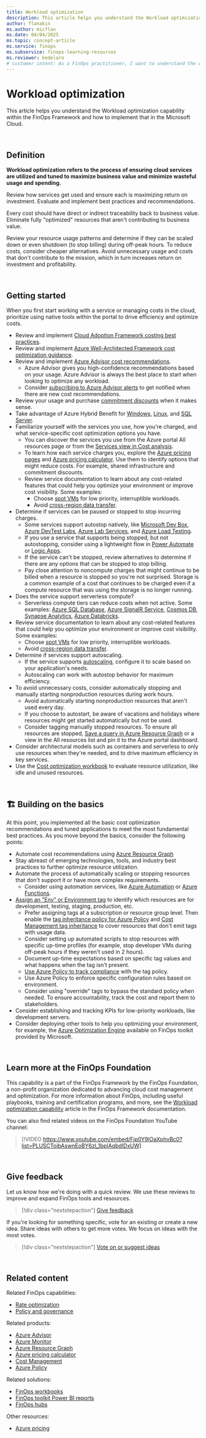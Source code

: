 ```yaml
---
title: Workload optimization
description: This article helps you understand the Workload optimization capability within the FinOps Framework and how to implement that in the Microsoft Cloud.
author: flanakin
ms.author: micflan
ms.date: 04/04/2025
ms.topic: concept-article
ms.service: finops
ms.subservice: finops-learning-resources
ms.reviewer: kedelaro
# customer intent: As a FinOps practitioner, I want to understand the workload optimization capability so that I can implement it in the Microsoft Cloud.
---
```


<!-- markdownlint-disable-next-line MD025 -->
# Workload optimization

This article helps you understand the Workload optimization capability within the FinOps Framework and how to implement that in the Microsoft Cloud.

<br>

## Definition

**Workload optimization refers to the process of ensuring cloud services are utilized and tuned to maximize business value and minimize wasteful usage and spending.**

Review how services get used and ensure each is maximizing return on investment. Evaluate and implement best practices and recommendations.

Every cost should have direct or indirect traceability back to business value. Eliminate fully "optimized" resources that aren't contributing to business value.

Review your resource usage patterns and determine if they can be scaled down or even shutdown (to stop billing) during off-peak hours. To reduce costs, consider cheaper alternatives. Avoid unnecessary usage and costs that don't contribute to the mission, which in turn increases return on investment and profitability.

<br>

## Getting started

When you first start working with a service or managing costs in the cloud, prioritize using native tools within the portal to drive efficiency and optimize costs.

- Review and implement [Cloud Adoption Framework costing best practices](/azure/cloud-adoption-framework/govern/cost-management/best-practices).
- Review and implement [Azure Well-Architected Framework cost optimization guidance](/azure/well-architected/cost/overview).
- Review and implement [Azure Advisor cost recommendations](/azure/advisor/advisor-reference-cost-recommendations).
  - Azure Advisor gives you high-confidence recommendations based on your usage. Azure Advisor is always the best place to start when looking to optimize any workload.
  - Consider [subscribing to Azure Advisor alerts](/azure/advisor/advisor-alerts-portal) to get notified when there are new cost recommendations.
- Review your usage and purchase [commitment discounts](./rates.md) when it makes sense.
- Take advantage of Azure Hybrid Benefit for [Windows](/windows-server/get-started/azure-hybrid-benefit), [Linux](/azure/virtual-machines/linux/azure-hybrid-benefit-linux), and [SQL Server](/azure/azure-sql/azure-hybrid-benefit).
- Familiarize yourself with the services you use, how you're charged, and what service-specific cost optimization options you have.
  - You can discover the services you use from the Azure portal All resources page or from the [Services view in Cost analysis](/azure/cost-management-billing/costs/cost-analysis-built-in-views#break-down-product-and-service-costs).
  - To learn how each service charges you, explore the [Azure pricing pages](https://azure.microsoft.com/pricing) and [Azure pricing calculator](https://azure.microsoft.com/pricing/calculator). Use them to identify options that might reduce costs. For example, shared infrastructure and commitment discounts.
  - Review service documentation to learn about any cost-related features that could help you optimize your environment or improve cost visibility. Some examples:
    - Choose [spot VMs](/azure/well-architected/cost/optimize-vm#spot-vms) for low priority, interruptible workloads.
    - Avoid [cross-region data transfer](/azure/well-architected/cost/design-regions#traffic-across-billing-zones-and-regions).
- Determine if services can be paused or stopped to stop incurring charges.
  - Some services support autostop natively, like [Microsoft Dev Box](/azure/dev-box/how-to-configure-stop-schedule), [Azure DevTest Labs](/azure/devtest-labs/devtest-lab-auto-shutdown), [Azure Lab Services](/azure/lab-services/how-to-configure-auto-shutdown-lab-plans), and [Azure Load Testing](/azure/load-testing/how-to-define-test-criteria#auto-stop-configuration).
  - If you use a service that supports being stopped, but not autostopping, consider using a lightweight flow in [Power Automate](/power-automate/getting-started) or [Logic Apps](/azure/logic-apps/logic-apps-overview).
  - If the service can't be stopped, review alternatives to determine if there are any options that can be stopped to stop billing.
  - Pay close attention to noncompute charges that might continue to be billed when a resource is stopped so you're not surprised. Storage is a common example of a cost that continues to be charged even if a compute resource that was using the storage is no longer running.
- Does the service support serverless compute?
  - Serverless compute tiers can reduce costs when not active. Some examples: [Azure SQL Database](/azure/azure-sql/database/serverless-tier-overview), [Azure SignalR Service](/azure/azure-signalr/concept-service-mode), [Cosmos DB](/azure/cosmos-db/serverless), [Synapse Analytics](/azure/synapse-analytics/sql/on-demand-workspace-overview), [Azure Databricks](/azure/databricks/serverless-compute).
- Review service documentation to learn about any cost-related features that could help you optimize your environment or improve cost visibility. Some examples:
  - Choose [spot VMs](/azure/well-architected/cost/optimize-vm#spot-vms) for low priority, interruptible workloads.
  - Avoid [cross-region data transfer](/azure/well-architected/cost/design-regions#traffic-across-billing-zones-and-regions).
- Determine if services support autoscaling.
  - If the service supports [autoscaling](/azure/architecture/best-practices/auto-scaling), configure it to scale based on your application's needs.
  - Autoscaling can work with autostop behavior for maximum efficiency.
- To avoid unnecessary costs, consider automatically stopping and manually starting nonproduction resources during work hours.
  - Avoid automatically starting nonproduction resources that aren't used every day.
  - If you choose to autostart, be aware of vacations and holidays where resources might get started automatically but not be used.
  - Consider tagging manually stopped resources. To ensure all resources are stopped, [Save a query in Azure Resource Graph](/azure/governance/resource-graph/first-query-portal) or a view in the All resources list and pin it to the Azure portal dashboard.
- Consider architectural models such as containers and serverless to only use resources when they're needed, and to drive maximum efficiency in key services.
- Use the [Cost optimization workbook](../../toolkit/workbooks/optimization.md) to evaluate resource utilization, like idle and unused resources.

<br>

## 🏗️ Building on the basics

At this point, you implemented all the basic cost optimization recommendations and tuned applications to meet the most fundamental best practices. As you move beyond the basics, consider the following points:

- Automate cost recommendations using [Azure Resource Graph](/azure/advisor/resource-graph-samples)
- Stay abreast of emerging technologies, tools, and industry best practices to further optimize resource utilization.
- Automate the process of automatically scaling or stopping resources that don't support it or have more complex requirements.
  - Consider using automation services, like [Azure Automation](/azure/automation/automation-solution-vm-management) or [Azure Functions](/azure/azure-functions/start-stop-vms/overview).
- [Assign an "Env" or Environment tag](/azure/azure-resource-manager/management/tag-resources) to identify which resources are for development, testing, staging, production, etc.
  - Prefer assigning tags at a subscription or resource group level. Then enable the [tag inheritance policy for Azure Policy](/azure/governance/policy/samples/built-in-policies#tags) and [Cost Management tag inheritance](/azure/cost-management-billing/costs/enable-tag-inheritance) to cover resources that don't emit tags with usage data.
  - Consider setting up automated scripts to stop resources with specific up-time profiles (for example, stop developer VMs during off-peak hours if they weren't used in 2 hours).
  - Document up-time expectations based on specific tag values and what happens when the tag isn't present.
  - [Use Azure Policy to track compliance](/azure/governance/policy/how-to/get-compliance-data) with the tag policy.
  - Use Azure Policy to enforce specific configuration rules based on environment.
  - Consider using "override" tags to bypass the standard policy when needed. To ensure accountability, track the cost and report them to stakeholders.
- Consider establishing and tracking KPIs for low-priority workloads, like development servers.
- Consider deploying other tools to help you optimizing your environment, for example, the [Azure Optimization Engine](https://aka.ms/AzureOptimizationEngine) available on FinOps toolkit provided by Microsoft.

<br>

## Learn more at the FinOps Foundation

This capability is a part of the FinOps Framework by the FinOps Foundation, a non-profit organization dedicated to advancing cloud cost management and optimization. For more information about FinOps, including useful playbooks, training and certification programs, and more, see the [Workload optimization capability](https://www.finops.org/framework/capabilities/workload-optimization/) article in the FinOps Framework documentation.

You can also find related videos on the FinOps Foundation YouTube channel:

> [!VIDEO https://www.youtube.com/embed/Fjp0Y9lOaXphvBc0?list=PLUSCToibAswnEoBY6zl_1bpIAqbdIDxUW]

<br>

## Give feedback

Let us know how we're doing with a quick review. We use these reviews to improve and expand FinOps tools and resources.

> [!div class="nextstepaction"]
> [Give feedback](https://portal.azure.com/#view/HubsExtension/InProductFeedbackBlade/extensionName/FinOpsToolkit/cesQuestion/How%20easy%20or%20hard%20is%20it%20to%20use%20FinOps%20toolkit%20tools%20and%20resources%3F/cvaQuestion/How%20valuable%20is%20the%20FinOps%20toolkit%3F/surveyId/FTK0.10/bladeName/Guide.Framework/featureName/Capabilities.Optimize.Workloads)

If you're looking for something specific, vote for an existing or create a new idea. Share ideas with others to get more votes. We focus on ideas with the most votes.

> [!div class="nextstepaction"]
> [Vote on or suggest ideas](https://github.com/microsoft/finops-toolkit/issues?q=is%3Aissue+is%3Aopen+sort%3Areactions-%252B1-desc)

<br>

## Related content

Related FinOps capabilities:

- [Rate optimization](./rates.md)
- [Policy and governance](../manage/governance.md)

Related products:

- [Azure Advisor](/azure/advisor/)
- [Azure Monitor](/azure/azure-monitor/)
- [Azure Resource Graph](/azure/governance/resource-graph/)
- [Azure pricing calculator](https://azure.microsoft.com/pricing/calculator)
- [Cost Management](/azure/cost-management-billing/costs/)
- [Azure Policy](/azure/governance/policy/)

Related solutions:

- [FinOps workbooks](../../toolkit/workbooks/finops-workbooks-overview.md)
- [FinOps toolkit Power BI reports](../../toolkit/power-bi/reports.md)
- [FinOps hubs](../../toolkit/hubs/finops-hubs-overview.md)

Other resources:

- [Azure pricing](https://azure.microsoft.com/pricing#product-pricing)

<br>
